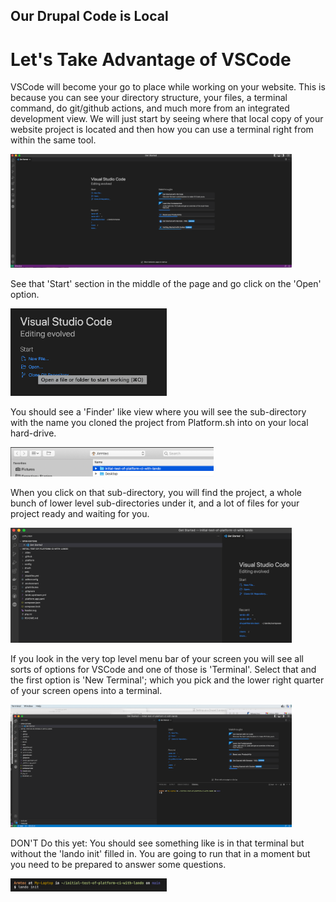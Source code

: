 
## Our Drupal Code is Local
# Let's Take Advantage of VSCode

VSCode will become your go to place while working on your website. This is because you can see your directory structure, your files, a terminal command, do git/github actions, and much more from an integrated development view.  We will just start by seeing where that local copy of your website project is located and then how you can use a terminal right from within the same tool.

<img src="../cicd/captures/vscodelocaldrupal1.png"  width="450">


See that 'Start' section in the middle of the page and go click on the 'Open' option.

<img src="../cicd/captures/vscodelocaldrupal2.png"  width="250">

You should see a 'Finder' like view where you will see the sub-directory with the name you cloned the project from Platform.sh into on your local hard-drive.

<img src="../cicd/captures/vscodelocaldrupal3.png"  width="325">

When you click on that sub-directory, you will find the project, a whole bunch of lower level sub-directories under it, and a lot of files for your project ready and waiting for you.

<img src="../cicd/captures/vscodelocaldrupal4.png"  width="450">

If you look in the very top level menu bar of your screen you will see all sorts of options for VSCode and one of those is 'Terminal'.   Select that and the first option is 'New Terminal'; which you pick and the lower right quarter of your screen opens into a terminal. 

<img src="../cicd/captures/vscodelocaldrupal5.png"  width="450">

DON'T Do this yet: You should see something like is in that terminal but without the 'lando init' filled in.  You are going to run that in a moment but you need to be prepared to answer some questions.

<img src="../cicd/captures/vscodelocaldrupal6.png"  width="250">



